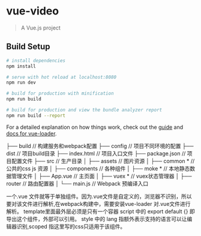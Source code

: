 # vue-video

> A Vue.js project

## Build Setup

``` bash
# install dependencies
npm install

# serve with hot reload at localhost:8080
npm run dev

# build for production with minification
npm run build

# build for production and view the bundle analyzer report
npm run build --report
```

For a detailed explanation on how things work, check out the [guide](http://vuejs-templates.github.io/webpack/) and [docs for vue-loader](http://vuejs.github.io/vue-loader).


├── build              // 构建服务和webpack配置
├── config             // 项目不同环境的配置
├── dist               // 项目build目录
├── index.html         // 项目入口文件
├── package.json       // 项目配置文件
├── src                // 生产目录
│   ├── assets         // 图片资源
│   ├── common *          // 公共的css js 资源
│   ├── components     // 各种组件 
│   ├── moke *           // 本地静态数据管理文件
│   ├── App.vue         // 主页面
│   ├── vuex *           // vuex状态管理器
│   ├── router    // 路由配置器
│   └── main.js        // Webpack 预编译入口


一个.vue 文件就等于单独组件。因为.vue文件是自定义的，浏览器不识别，所以要对该文件进行解析,在webpack构建中，需要安装vue-loader 对.vue文件进行解析。
template里面最外层必须是只有一个容器
script 中的 export default {} 即导出这个组件，外部可以引用。
style 中的 lang 指额外表示支持的语言可以让编辑器识别,scoped 指这里写的css只适用于该组件。